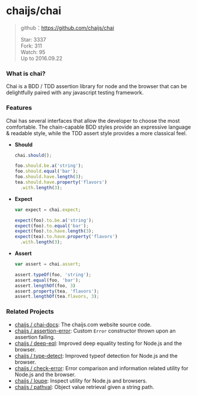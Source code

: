 # chaijs/chai

> github：https://github.com/chaijs/chai    
> 
> Star: 3337  
> Fork: 311  
> Watch: 95    
> Up to 2016.09.22


### What is chai?

Chai is a BDD / TDD assertion library for node and the browser that can be delightfully paired with any javascript testing framework.

### Features

Chai has several interfaces that allow the developer to choose the most comfortable. The chain-capable BDD styles provide an expressive language & readable style, while the TDD assert style provides a more classical feel.
    

* __Should__    
       
       
  ```javascript
  chai.should();

  foo.should.be.a('string');
  foo.should.equal('bar');
  foo.should.have.length(3);
  tea.should.have.property('flavors')
    .with.length(3);
  ```
    

* __Expect__    
    

  ```javascript
  var expect = chai.expect;

  expect(foo).to.be.a('string');
  expect(foo).to.equal('bar');
  expect(foo).to.have.length(3);
  expect(tea).to.have.property('flavors')
    .with.length(3);
  ```
    

* __Assert__    
    

  ```javascript
  var assert = chai.assert;

  assert.typeOf(foo, 'string');
  assert.equal(foo, 'bar');
  assert.lengthOf(foo, 3)
  assert.property(tea, 'flavors');
  assert.lengthOf(tea.flavors, 3);
  ```

### Related Projects

- [chaijs / chai-docs](https://github.com/chaijs/chai-docs): The chaijs.com website source code.
- [chaijs / assertion-error](https://github.com/chaijs/assertion-error): Custom `Error` constructor thrown upon an assertion failing.
- [chaijs / deep-eql](https://github.com/chaijs/deep-eql): Improved deep equality testing for Node.js and the browser.
- [chaijs / type-detect](https://github.com/chaijs/type-detect): Improved typeof detection for Node.js and the browser.
- [chaijs / check-error](https://github.com/chaijs/check-error): Error comparison and information related utility for Node.js and the browser.
- [chaijs / loupe](https://github.com/chaijs/loupe): Inspect utility for Node.js and browsers.
- [chaijs / pathval](https://github.com/chaijs/pathval): Object value retrieval given a string path.